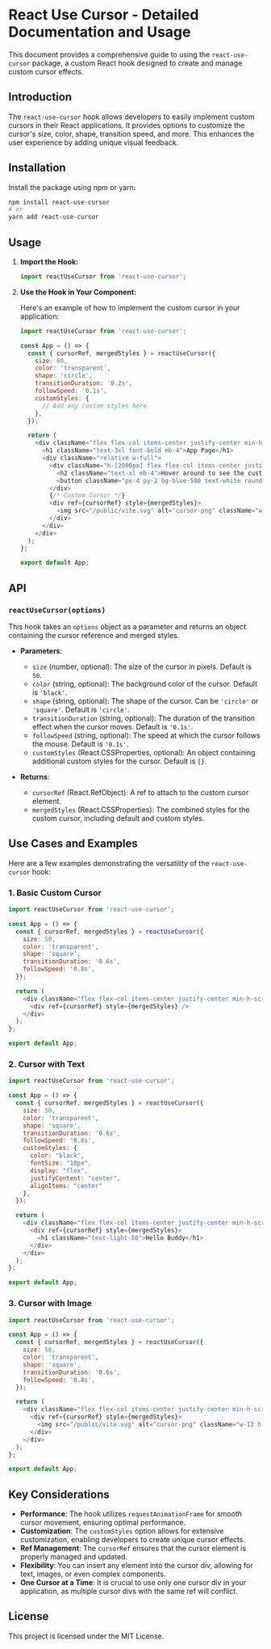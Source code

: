 # React Use Cursor - Detailed Documentation and Usage

This document provides a comprehensive guide to using the `react-use-cursor` package, a custom React hook designed to create and manage custom cursor effects.

## Introduction

The `react-use-cursor` hook allows developers to easily implement custom cursors in their React applications. It provides options to customize the cursor's size, color, shape, transition speed, and more. This enhances the user experience by adding unique visual feedback.

## Installation

Install the package using npm or yarn:

```bash
npm install react-use-cursor
# or
yarn add react-use-cursor
```

## Usage

1. **Import the Hook:**

   ```javascript
   import reactUseCursor from 'react-use-cursor';
   ```

2. **Use the Hook in Your Component:**

   Here's an example of how to implement the custom cursor in your application:

   ```javascript
   import reactUseCursor from 'react-use-cursor';

   const App = () => {
     const { cursorRef, mergedStyles } = reactUseCursor({
       size: 60,
       color: 'transparent',
       shape: 'circle',
       transitionDuration: '0.2s',
       followSpeed: '0.1s',
       customStyles: {
         // Add any custom styles here
       },
     });

     return (
       <div className="flex flex-col items-center justify-center min-h-screen bg-gray-100">
         <h1 className="text-3xl font-bold mb-4">App Page</h1>
         <div className="relative w-full">
           <div className="h-[2000px] flex flex-col items-center justify-center">
             <h2 className="text-xl mb-4">Hover around to see the custom cursor</h2>
             <button className="px-4 py-2 bg-blue-500 text-white rounded shadow hover:bg-blue-600 transition duration-200">Click Me!</button>
           </div>
           {/* Custom Cursor */}
           <div ref={cursorRef} style={mergedStyles}>
             <img src="/public/vite.svg" alt="cursor-png" className="w-12 h-12" />
           </div>
         </div>
       </div>
     );
   };

   export default App;
   ```

## API

### `reactUseCursor(options)`

This hook takes an `options` object as a parameter and returns an object containing the cursor reference and merged styles.

- **Parameters**:
  - `size` (number, optional): The size of the cursor in pixels. Default is `50`.
  - `color` (string, optional): The background color of the cursor. Default is `'black'`.
  - `shape` (string, optional): The shape of the cursor. Can be `'circle'` or `'square'`. Default is `'circle'`.
  - `transitionDuration` (string, optional): The duration of the transition effect when the cursor moves. Default is `'0.1s'`.
  - `followSpeed` (string, optional): The speed at which the cursor follows the mouse. Default is `'0.1s'`.
  - `customStyles` (React.CSSProperties, optional): An object containing additional custom styles for the cursor. Default is `{}`.

- **Returns**:
  - `cursorRef` (React.RefObject<HTMLDivElement>): A ref to attach to the custom cursor element.
  - `mergedStyles` (React.CSSProperties): The combined styles for the custom cursor, including default and custom styles.

## Use Cases and Examples

Here are a few examples demonstrating the versatility of the `react-use-cursor` hook:

### 1. Basic Custom Cursor

```javascript
import reactUseCursor from 'react-use-cursor';

const App = () => {
  const { cursorRef, mergedStyles } = reactUseCursor({
    size: 50,
    color: 'transparent',
    shape: 'square',
    transitionDuration: '0.6s',
    followSpeed: '0.8s',
  });

  return (
    <div className="flex flex-col items-center justify-center min-h-screen bg-gray-100">
      <div ref={cursorRef} style={mergedStyles} />
    </div>
  );
};

export default App;
```

### 2. Cursor with Text

```javascript
import reactUseCursor from 'react-use-cursor';

const App = () => {
  const { cursorRef, mergedStyles } = reactUseCursor({
    size: 50,
    color: 'transparent',
    shape: 'square',
    transitionDuration: '0.6s',
    followSpeed: '0.8s',
    customStyles: {
      color: "black",
      fontSize: "10px",
      display: "flex",
      justifyContent: "center",
      alignItems: "center"
    },
  });

  return (
    <div className="flex flex-col items-center justify-center min-h-screen bg-gray-100">
      <div ref={cursorRef} style={mergedStyles}>
        <h1 className="text-light-50">Hello Buddy</h1>
      </div>
    </div>
  );
};

export default App;
```

### 3. Cursor with Image

```javascript
import reactUseCursor from 'react-use-cursor';

const App = () => {
  const { cursorRef, mergedStyles } = reactUseCursor({
    size: 50,
    color: 'transparent',
    shape: 'square',
    transitionDuration: '0.6s',
    followSpeed: '0.8s',
  });

  return (
    <div className="flex flex-col items-center justify-center min-h-screen bg-gray-100">
      <div ref={cursorRef} style={mergedStyles}>
        <img src="/public/vite.svg" alt="cursor-png" className="w-12 h-12" />
      </div>
    </div>
  );
};

export default App;
```

## Key Considerations

- **Performance**: The hook utilizes `requestAnimationFrame` for smooth cursor movement, ensuring optimal performance.
- **Customization**: The `customStyles` option allows for extensive customization, enabling developers to create unique cursor effects.
- **Ref Management**: The `cursorRef` ensures that the cursor element is properly managed and updated.
- **Flexibility**: You can insert any element into the cursor div, allowing for text, images, or even complex components.
- **One Cursor at a Time**: It is crucial to use only one cursor div in your application, as multiple cursor divs with the same ref will conflict.

## License

This project is licensed under the MIT License.

